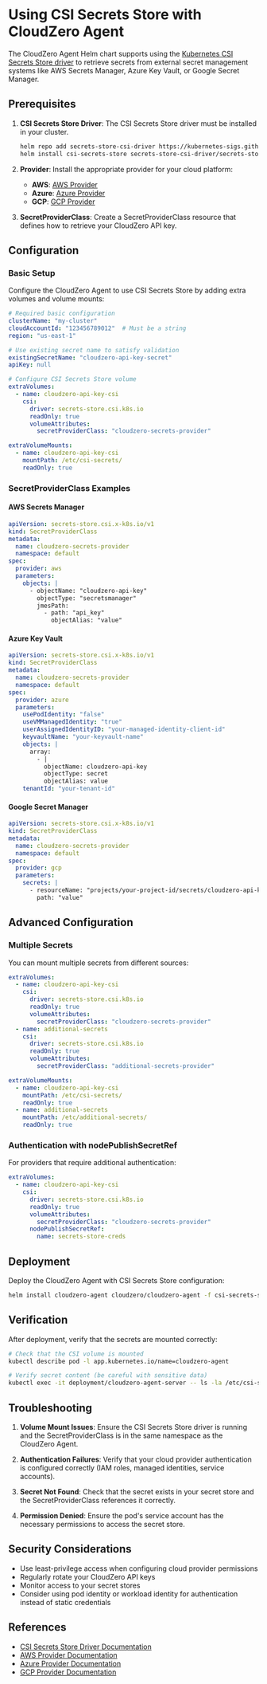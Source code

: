 # Using CSI Secrets Store with CloudZero Agent

The CloudZero Agent Helm chart supports using the [Kubernetes CSI Secrets Store driver](https://secrets-store-csi-driver.sigs.k8s.io/) to retrieve secrets from external secret management systems like AWS Secrets Manager, Azure Key Vault, or Google Secret Manager.

## Prerequisites

1. **CSI Secrets Store Driver**: The CSI Secrets Store driver must be installed in your cluster.
   ```bash
   helm repo add secrets-store-csi-driver https://kubernetes-sigs.github.io/secrets-store-csi-driver/charts
   helm install csi-secrets-store secrets-store-csi-driver/secrets-store-csi-driver --namespace kube-system
   ```

2. **Provider**: Install the appropriate provider for your cloud platform:
   - **AWS**: [AWS Provider](https://github.com/aws/secrets-store-csi-driver-provider-aws)
   - **Azure**: [Azure Provider](https://azure.github.io/secrets-store-csi-driver-provider-azure/)
   - **GCP**: [GCP Provider](https://github.com/GoogleCloudPlatform/secrets-store-csi-driver-provider-gcp)

3. **SecretProviderClass**: Create a SecretProviderClass resource that defines how to retrieve your CloudZero API key.

## Configuration

### Basic Setup

Configure the CloudZero Agent to use CSI Secrets Store by adding extra volumes and volume mounts:

```yaml
# Required basic configuration
clusterName: "my-cluster"
cloudAccountId: "123456789012"  # Must be a string
region: "us-east-1"

# Use existing secret name to satisfy validation
existingSecretName: "cloudzero-api-key-secret"
apiKey: null

# Configure CSI Secrets Store volume
extraVolumes:
  - name: cloudzero-api-key-csi
    csi:
      driver: secrets-store.csi.k8s.io
      readOnly: true
      volumeAttributes:
        secretProviderClass: "cloudzero-secrets-provider"

extraVolumeMounts:
  - name: cloudzero-api-key-csi
    mountPath: /etc/csi-secrets/
    readOnly: true
```

### SecretProviderClass Examples

#### AWS Secrets Manager

```yaml
apiVersion: secrets-store.csi.x-k8s.io/v1
kind: SecretProviderClass
metadata:
  name: cloudzero-secrets-provider
  namespace: default
spec:
  provider: aws
  parameters:
    objects: |
      - objectName: "cloudzero-api-key"
        objectType: "secretsmanager"
        jmesPath:
          - path: "api_key"
            objectAlias: "value"
```

#### Azure Key Vault

```yaml
apiVersion: secrets-store.csi.x-k8s.io/v1
kind: SecretProviderClass
metadata:
  name: cloudzero-secrets-provider
  namespace: default
spec:
  provider: azure
  parameters:
    usePodIdentity: "false"
    useVMManagedIdentity: "true"
    userAssignedIdentityID: "your-managed-identity-client-id"
    keyvaultName: "your-keyvault-name"
    objects: |
      array:
        - |
          objectName: cloudzero-api-key
          objectType: secret
          objectAlias: value
    tenantId: "your-tenant-id"
```

#### Google Secret Manager

```yaml
apiVersion: secrets-store.csi.x-k8s.io/v1
kind: SecretProviderClass
metadata:
  name: cloudzero-secrets-provider
  namespace: default
spec:
  provider: gcp
  parameters:
    secrets: |
      - resourceName: "projects/your-project-id/secrets/cloudzero-api-key/versions/latest"
        path: "value"
```

## Advanced Configuration

### Multiple Secrets

You can mount multiple secrets from different sources:

```yaml
extraVolumes:
  - name: cloudzero-api-key-csi
    csi:
      driver: secrets-store.csi.k8s.io
      readOnly: true
      volumeAttributes:
        secretProviderClass: "cloudzero-secrets-provider"
  - name: additional-secrets
    csi:
      driver: secrets-store.csi.k8s.io
      readOnly: true
      volumeAttributes:
        secretProviderClass: "additional-secrets-provider"

extraVolumeMounts:
  - name: cloudzero-api-key-csi
    mountPath: /etc/csi-secrets/
    readOnly: true
  - name: additional-secrets
    mountPath: /etc/additional-secrets/
    readOnly: true
```

### Authentication with nodePublishSecretRef

For providers that require additional authentication:

```yaml
extraVolumes:
  - name: cloudzero-api-key-csi
    csi:
      driver: secrets-store.csi.k8s.io
      readOnly: true
      volumeAttributes:
        secretProviderClass: "cloudzero-secrets-provider"
      nodePublishSecretRef:
        name: secrets-store-creds
```

## Deployment

Deploy the CloudZero Agent with CSI Secrets Store configuration:

```bash
helm install cloudzero-agent cloudzero/cloudzero-agent -f csi-secrets-store-values.yaml
```

## Verification

After deployment, verify that the secrets are mounted correctly:

```bash
# Check that the CSI volume is mounted
kubectl describe pod -l app.kubernetes.io/name=cloudzero-agent

# Verify secret content (be careful with sensitive data)
kubectl exec -it deployment/cloudzero-agent-server -- ls -la /etc/csi-secrets/
```

## Troubleshooting

1. **Volume Mount Issues**: Ensure the CSI Secrets Store driver is running and the SecretProviderClass is in the same namespace as the CloudZero Agent.

2. **Authentication Failures**: Verify that your cloud provider authentication is configured correctly (IAM roles, managed identities, service accounts).

3. **Secret Not Found**: Check that the secret exists in your secret store and the SecretProviderClass references it correctly.

4. **Permission Denied**: Ensure the pod's service account has the necessary permissions to access the secret store.

## Security Considerations

- Use least-privilege access when configuring cloud provider permissions
- Regularly rotate your CloudZero API keys
- Monitor access to your secret stores
- Consider using pod identity or workload identity for authentication instead of static credentials

## References

- [CSI Secrets Store Driver Documentation](https://secrets-store-csi-driver.sigs.k8s.io/)
- [AWS Provider Documentation](https://github.com/aws/secrets-store-csi-driver-provider-aws)
- [Azure Provider Documentation](https://azure.github.io/secrets-store-csi-driver-provider-azure/)
- [GCP Provider Documentation](https://github.com/GoogleCloudPlatform/secrets-store-csi-driver-provider-gcp)
